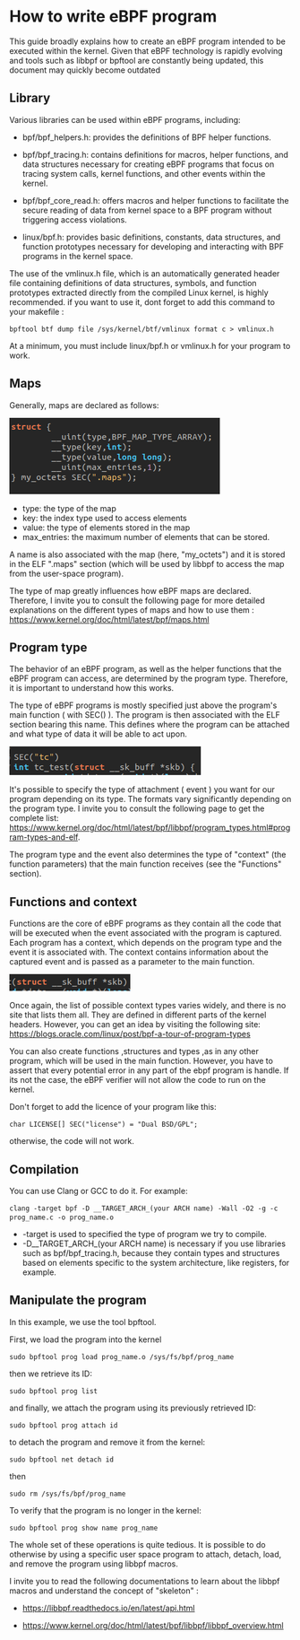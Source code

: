 
# How to write eBPF program

This guide broadly explains how to create an eBPF program intended to be executed within the kernel. Given that eBPF technology is rapidly evolving and tools such as libbpf or bpftool are constantly being updated, this document may quickly become outdated



## Library 


Various libraries can be used within eBPF programs, including:

- bpf/bpf_helpers.h: provides the definitions of BPF helper functions.

- bpf/bpf_tracing.h: contains definitions for macros, helper functions, and data structures necessary for creating eBPF programs that focus on tracing system calls, kernel functions, and other events within the kernel.

- bpf/bpf_core_read.h: offers macros and helper functions to facilitate the secure reading of data from kernel space to a BPF program without triggering access violations.

- linux/bpf.h: provides basic definitions, constants, data structures, and function prototypes necessary for developing and interacting with BPF programs in the kernel space.

The use of the vmlinux.h file, which is an automatically generated header file containing definitions of data structures, symbols, and function prototypes extracted directly from the compiled Linux kernel, is highly recommended. if you want to use it, dont forget to add this command to your makefile  :

    bpftool btf dump file /sys/kernel/btf/vmlinux format c > vmlinux.h
 

At a minimum, you must include linux/bpf.h or vmlinux.h for your program to work.


##  Maps

Generally, maps are declared as follows:

![im1](assets/map_example.png "Example de maps eBPF")

- type: the type of the map
- key: the index type used to access elements
- value: the type of elements stored in the map
- max_entries: the maximum number of elements that can be stored.

A name is also associated with the map (here, "my_octets") and it is stored in the ELF ".maps" section (which will be used by libbpf to access the map from the user-space program).

The type of map greatly influences how eBPF maps are declared. Therefore, I invite you to consult the following page for more detailed explanations on the different types of maps and how to use them : https://www.kernel.org/doc/html/latest/bpf/maps.html


##  Program type

The behavior of an eBPF program, as well as the helper functions that the eBPF program can access, are determined by the program type. Therefore, it is important to understand how this works.

The type of eBPF programs is mostly specified just above the program's main function ( with SEC() ). The program is then associated with the ELF section bearing this name. This defines where the program can be attached and what type of data it will be able to act upon.


![im1](assets/program_type_example.png "Example de type de programme")

It's possible to specify the type of attachment ( event ) you want for our program depending on its type. The formats vary significantly depending on the program type. I invite you to consult the following page to get the complete list: https://www.kernel.org/doc/html/latest/bpf/libbpf/program_types.html#program-types-and-elf.

The program type and the event also determines the type of "context" (the function parameters) that the main function receives (see the "Functions" section).


##  Functions and context

Functions are the core of eBPF programs as they contain all the code that will be executed when the event associated with the program is captured. Each program has a context, which depends on the program type and the event it is associated with. The context contains information about the captured event and is passed as a parameter to the main function. 

![im1](assets/context_example.png "Example de type de programme")

Once again, the list of possible context types varies widely, and there is no site that lists them all. They are defined in different parts of the kernel headers. However, you can get an idea by visiting the following site: https://blogs.oracle.com/linux/post/bpf-a-tour-of-program-types

You can also create functions ,structures and types ,as in any other program, which will be used in the main function. However, you have to assert that every potential error in any part of the ebpf program is handle. If its not the case, the eBPF verifier will not allow the code to run on the kernel. 

Don't forget to add the licence of your program like this:

    char LICENSE[] SEC("license") = "Dual BSD/GPL";

otherwise, the code will not work.



## Compilation

You can use Clang or GCC to do it. For example: 

    clang -target bpf -D __TARGET_ARCH_(your ARCH name) -Wall -O2 -g -c prog_name.c -o prog_name.o

- -target is used to specified the type of program we try to compile. 
- -D__TARGET_ARCH_(your ARCH name) is necessary if you use libraries such as bpf/bpf_tracing.h, because they contain types and structures based on elements specific to the system architecture, like registers, for example.

## Manipulate the program

In this example, we use the tool bpftool.

First, we load the program into the kernel

    sudo bpftool prog load prog_name.o /sys/fs/bpf/prog_name


then we retrieve its ID: 

    sudo bpftool prog list


and finally, we attach the program using its previously retrieved ID:

    sudo bpftool prog attach id 



to detach the program and remove it from the kernel:

    sudo bpftool net detach id

then

    sudo rm /sys/fs/bpf/prog_name




To verify that the program is no longer in the kernel:

    sudo bpftool prog show name prog_name



The whole set of these operations is quite tedious. It is possible to do otherwise by using a specific user space program to attach, detach, load, and remove the program using libbpf macros.

I invite you to read the following documentations to learn about the libbpf macros and understand the concept of "skeleton" :

- https://libbpf.readthedocs.io/en/latest/api.html 

- https://www.kernel.org/doc/html/latest/bpf/libbpf/libbpf_overview.html









































